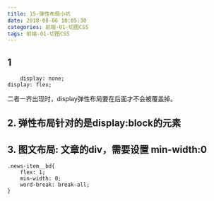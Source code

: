 ```yaml
---
title: 15-弹性布局小坑
date: 2018-08-06 10:05:30
categories: 前端-01-切图CSS
tags: 前端-01-切图CSS
---
```

## 1
```
	display: none;
display: flex;
```
二者一齐出现时，display弹性布局要在后面才不会被覆盖掉。

## 2. 弹性布局针对的是display:block的元素

## 3. 图文布局: 文章的div，需要设置 min-width:0

```
.news-item__bd{
    flex: 1;
    min-width: 0;
    word-break: break-all;
}
```



